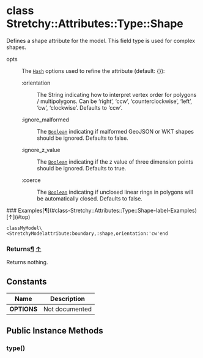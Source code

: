 # class Stretchy::Attributes::Type::Shape [](#class-Stretchy::Attributes::Type::Shape) [](#top)
Defines a shape attribute for the model. This field type is used for complex shapes.

<dl class="rdoc-list note-list">
<dt>opts
</dt>
<dd>
<p>The <a href="Hash.html"><code>Hash</code></a> options used to refine the attribute (default: {}):</p>
<dl class="rdoc-list note-list">
<dt>:orientation
</dt>
<dd>
<p>The String indicating how to interpret vertex order for polygons / multipolygons. Can be ‘right’, ‘ccw’, ‘counterclockwise’, ‘left’, ‘cw’, ‘clockwise’. Defaults to ‘ccw’.</p>
</dd>
<dt>:ignore_malformed
</dt>
<dd>
<p>The <a href="Boolean.html"><code>Boolean</code></a> indicating if malformed GeoJSON or WKT shapes should be ignored. Defaults to false.</p>
</dd>
<dt>:ignore_z_value
</dt>
<dd>
<p>The <a href="Boolean.html"><code>Boolean</code></a> indicating if the z value of three dimension points should be ignored. Defaults to true.</p>
</dd>
<dt>:coerce
</dt>
<dd>
<p>The <a href="Boolean.html"><code>Boolean</code></a> indicating if unclosed linear rings in polygons will be automatically closed. Defaults to false.</p>
</dd>
</dl>
</dd>
</dl>
### Examples[¶](#class-Stretchy::Attributes::Type::Shape-label-Examples) [↑](#top)

```
classMyModel\<StretchyModelattribute:boundary,:shape,orientation:'cw'end
```

### Returns[¶](#class-Stretchy::Attributes::Type::Shape-label-Returns) [↑](#top)

Returns nothing.

 ## Constants
 | Name | Description |
 | ---- | ----------- |
 | **OPTIONS[](#OPTIONS)** | Not documented |
 ## Public Instance Methods
 ### type() [](#method-i-type)
 